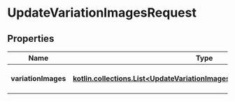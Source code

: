 
# UpdateVariationImagesRequest

## Properties
| Name | Type | Description | Notes |
| ------------ | ------------- | ------------- | ------------- |
| **variationImages** | [**kotlin.collections.List&lt;UpdateVariationImagesRequestVariationImagesInner&gt;**](UpdateVariationImagesRequestVariationImagesInner.md) | A list of variation image data. |  |




